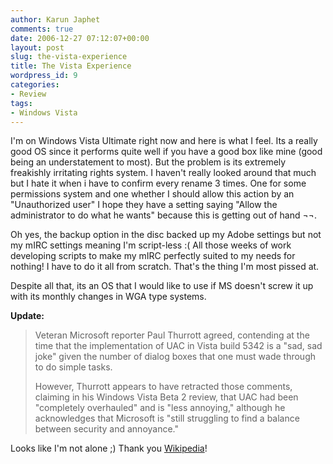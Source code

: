 ```yaml
---
author: Karun Japhet
comments: true
date: 2006-12-27 07:12:07+00:00
layout: post
slug: the-vista-experience
title: The Vista Experience
wordpress_id: 9
categories:
- Review
tags:
- Windows Vista
---
```


I'm on Windows Vista Ultimate right now and here is what I feel. Its a really good OS since it performs quite well if you have a good box like mine (good being an understatement to most). But the problem is its extremely freakishly irritating rights system. I haven't really looked around that much but I hate it when i have to confirm every rename 3 times. One for some permissions system and one whether I should allow this action by an "Unauthorized user" I hope they have a setting saying "Allow the administrator to do what he wants" because this is getting out of hand ¬¬.

Oh yes, the backup option in the disc backed up my Adobe settings but not my mIRC settings meaning I'm script-less :( All those weeks of work developing scripts to make my mIRC perfectly suited to my needs for nothing! I have to do it all from scratch. That's the thing I'm most pissed at.

Despite all that, its an OS that I would like to use if MS doesn't screw it up with its monthly changes in WGA type systems.

**Update:**

> Veteran Microsoft reporter Paul Thurrott agreed, contending at the time that the implementation of UAC in Vista build 5342 is a "sad, sad joke" given the number of dialog boxes that one must wade through to do simple tasks.
> 
> However, Thurrott appears to have retracted those comments, claiming in his Windows Vista Beta 2 review, that UAC had been "completely overhauled" and is "less annoying," although he acknowledges that Microsoft is "still struggling to find a balance between security and annoyance."

Looks like I'm not alone ;) Thank you [Wikipedia](http://en.wikipedia.org/wiki/Criticism_of_Windows_Vista#User_Account_Control)!
